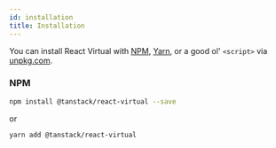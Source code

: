 ```yaml
---
id: installation
title: Installation
---
```


You can install React Virtual with [NPM](https://npmjs.com),
[Yarn](https://yarnpkg.com), or a good ol' `<script>` via
[unpkg.com](https://unpkg.com).

### NPM

```sh
npm install @tanstack/react-virtual --save
```

or

```sh
yarn add @tanstack/react-virtual
```
